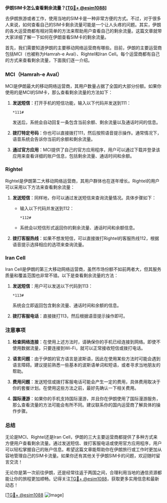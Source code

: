 **伊朗SIM卡怎么查看剩余流量？[[TG💪+ @esim1088](https://t.me/s/esim1088)]**

去伊朗旅游或者工作，使用当地的SIM卡是一种非常方便的方式。不过，对于很多人来说，如何查看自己的SIM卡剩余流量可能是一个让人头疼的问题。其实，伊朗的各大运营商都有相对简单的方法来帮助用户查看自己的剩余流量。这篇文章就带大家详细了解一下如何在伊朗查看SIM卡的剩余流量。

首先，我们需要知道伊朗的主要移动网络运营商有哪些。目前，伊朗的主要运营商包括MCI（也被称为Hamrah-e Aval）、Rightel和Iran Cell。每个运营商都有自己的方式来查看剩余流量，下面我们逐一介绍。

### MCI（Hamrah-e Aval）

MCI是伊朗最大的移动网络运营商，其用户数量占据了全国的大部分份额。如果你使用的是MCI的SIM卡，那么查看剩余流量的方法如下：

1. **发送短信**：打开手机的短信功能，输入以下代码并发送到111：
   ```
   *111#
   ```
   发送后，系统会自动回复一条包含当前余额、剩余流量以及通话时间的信息。

2. **拨打特定号码**：你也可以直接拨打111，然后按照语音提示操作。通常情况下，语音系统会告诉你当前的余额和剩余流量。

3. **通过官方应用**：MCI提供了自己的官方应用程序，用户可以通过下载并登录该应用来查看详细的账户信息，包括剩余流量、通话时间和余额。

### Rightel

Rightel是伊朗第二大移动网络运营商，其用户群体也在逐年增长。Rightel的用户可以采用以下方法来查看剩余流量：

1. **发送短信**：同样地，你可以通过发送短信来查询流量情况。具体步骤如下：
   - 输入以下代码并发送到112：
     ```
     *112#
     ```
   - 系统会以短信形式返回你的剩余流量、通话时间和余额信息。

2. **拨打客服热线**：如果不想发短信，可以直接拨打Rightel的客服热线112，根据语音提示选择相应的选项来查询流量。

### Iran Cell

Iran Cell是伊朗的第三大移动网络运营商，虽然市场份额不如前两者大，但其服务质量和覆盖范围也非常不错。以下是查看剩余流量的方法：

1. **发送短信**：用户可以发送以下代码到113：
   ```
   *113#
   ```
   系统会立即返回包含剩余流量、通话时间和余额的信息。

2. **拨打客服电话**：直接拨打113，然后根据语音提示操作即可。

### 注意事项

1. **检查网络连接**：在使用上述方法时，请确保你的手机已经连接到网络。即使不使用数据流量，只要连接到Wi-Fi，就可以正常接收短信或拨打电话。

2. **语言问题**：由于伊朗的官方语言是波斯语，因此在使用某些方法时可能会遇到语言障碍。建议提前熟悉一些基本的波斯语单词和短语，或者寻求当地朋友的帮助。

3. **费用问题**：发送短信或拨打客服电话可能会产生一定的费用，具体费用取决于你的套餐计划。在使用这些方法之前，最好先确认一下相关费用。

4. **国际漫游**：如果你的手机支持国际漫游，并且你在伊朗使用了国际漫游服务，那么查看流量的方法可能会有所不同。建议联系你的国内运营商了解具体的操作步骤。

### 总结

无论是MCI、Rightel还是Iran Cell，伊朗的三大主要运营商都提供了多种方式来方便用户查看剩余流量。通过发送短信、拨打客服电话或使用官方应用程序，用户可以轻松掌握自己的账户信息。希望这篇文章能帮助你在伊朗旅行或工作时更加从容地管理自己的SIM卡流量。如果你还有其他关于伊朗SIM卡的问题，欢迎随时留言交流！

无论你是第一次前往伊朗，还是经常往返于两国之间，合理利用当地的通信资源都能让你的旅程更加顺畅。记得关注[TG💪+ @esim1088](https://t.me/s/esim1088)，获取更多实用信息和最新动态！ 

[[TG💪+ @esim1088](https://t.me/s/esim1088) ![Image](https://i.postimg.cc/4NQfJmqS/Snipaste-2025-05-13-00-14-12.png)]